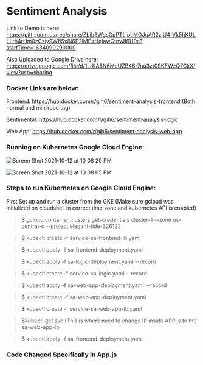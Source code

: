 
# Sentiment Analysis

Link to Demo is here: https://pitt.zoom.us/rec/share/Zbib8WgsCpPTLjpLMOJuAR2zjU4_Vk5hKULLLrh4rt1m0zCziy9WflSx8I6P2lMF.rHqiawCtnvJI6U0c?startTime=1634090290000


Also Uploaded to Google Drive here: https://drive.google.com/file/d/1LrKA5N6McUZB46r7nu3zt0SKFWzQ7CkX/view?usp=sharing

### Docker Links are below: 

Frontend: https://hub.docker.com/r/gih6/sentiment-analysis-frontend (Both normal and minikube tag)

Sentimental: https://hub.docker.com/r/gih6/sentiment-analysis-logic 

Web App: https://hub.docker.com/r/gih6/sentiment-analysis-web-app 

### Running on Kubernetes Google Cloud Engine:

![Screen Shot 2021-10-12 at 10 08 20 PM](https://user-images.githubusercontent.com/54678622/137055139-ff9f6cb5-c189-402f-b44f-157c21ccf741.png)

![Screen Shot 2021-10-12 at 10 08 05 PM](https://user-images.githubusercontent.com/54678622/137055154-1003463e-c5e5-4c4e-b03f-95da176e15bf.png)

### Steps to run Kubernetes on Google Cloud Engine:

First Set up and run a cluster from the GKE (Make sure gcloud was initialized on cloudshell in correct time zone and kubernetes API is enabled)

>$ gcloud container clusters get-credentials cluster-1 --zone us-central-c --project elegant-tide-326122

>$ kubectl create -f service-sa-frontend-lb.yaml

>$ kubectl apply -f sa-frontend-deployment.yaml

>$ kubectl apply -f sa-logic-deployment.yaml --record

>$ kubectl create -f service-sa-logic.yaml --record

>$ kubectl apply -f sa-web-app-deployment.yaml --record

>$ kubectl create -f sa-web-app-deployment.yaml

>$ kubectl create -f service-sa-web-app-lb.yaml

>$kubectl get svc (This is where need to change IP inside APP.js to the sa-web-app-lb

>$ kubectl apply -f sa-frontend-deployment.yaml


### Code Changed Specifically in App.js


